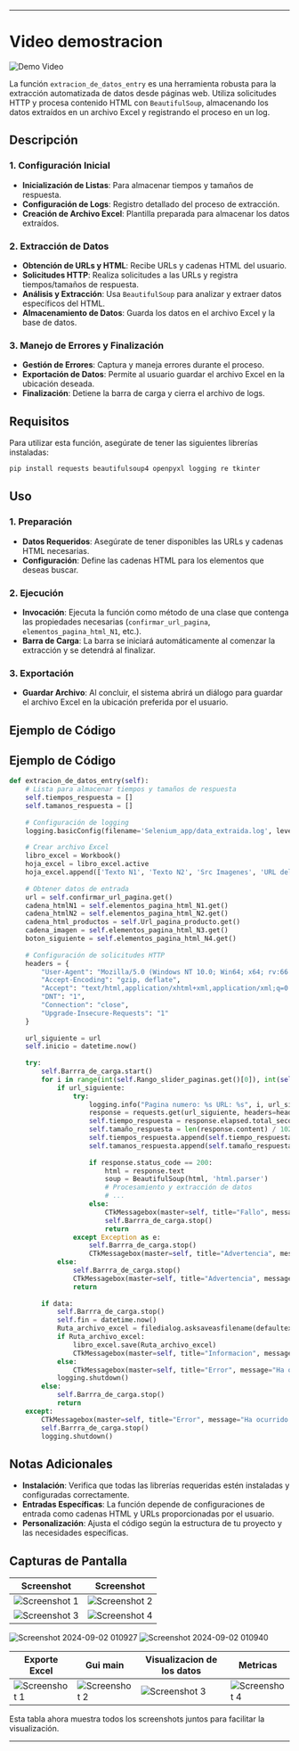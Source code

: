 
---

# Video demostracion

![Demo Video](https://github.com/user-attachments/assets/ba6fe74e-4529-447c-803b-e01692153038)

La función `extracion_de_datos_entry` es una herramienta robusta para la extracción automatizada de datos desde páginas web. Utiliza solicitudes HTTP y procesa contenido HTML con `BeautifulSoup`, almacenando los datos extraídos en un archivo Excel y registrando el proceso en un log.

## Descripción

### 1. Configuración Inicial

- **Inicialización de Listas**: Para almacenar tiempos y tamaños de respuesta.
- **Configuración de Logs**: Registro detallado del proceso de extracción.
- **Creación de Archivo Excel**: Plantilla preparada para almacenar los datos extraídos.

### 2. Extracción de Datos

- **Obtención de URLs y HTML**: Recibe URLs y cadenas HTML del usuario.
- **Solicitudes HTTP**: Realiza solicitudes a las URLs y registra tiempos/tamaños de respuesta.
- **Análisis y Extracción**: Usa `BeautifulSoup` para analizar y extraer datos específicos del HTML.
- **Almacenamiento de Datos**: Guarda los datos en el archivo Excel y la base de datos.

### 3. Manejo de Errores y Finalización

- **Gestión de Errores**: Captura y maneja errores durante el proceso.
- **Exportación de Datos**: Permite al usuario guardar el archivo Excel en la ubicación deseada.
- **Finalización**: Detiene la barra de carga y cierra el archivo de logs.

## Requisitos

Para utilizar esta función, asegúrate de tener las siguientes librerías instaladas:

```bash
pip install requests beautifulsoup4 openpyxl logging re tkinter
```

## Uso

### 1. Preparación

- **Datos Requeridos**: Asegúrate de tener disponibles las URLs y cadenas HTML necesarias.
- **Configuración**: Define las cadenas HTML para los elementos que deseas buscar.

### 2. Ejecución

- **Invocación**: Ejecuta la función como método de una clase que contenga las propiedades necesarias (`confirmar_url_pagina`, `elementos_pagina_html_N1`, etc.).
- **Barra de Carga**: La barra se iniciará automáticamente al comenzar la extracción y se detendrá al finalizar.

### 3. Exportación

- **Guardar Archivo**: Al concluir, el sistema abrirá un diálogo para guardar el archivo Excel en la ubicación preferida por el usuario.

## Ejemplo de Código

## Ejemplo de Código

```python
def extracion_de_datos_entry(self):
    # Lista para almacenar tiempos y tamaños de respuesta
    self.tiempos_respuesta = []
    self.tamanos_respuesta = []
    
    # Configuración de logging
    logging.basicConfig(filename='Selenium_app/data_extraida.log', level=logging.INFO, format='%(asctime)s - %(levelname)s - %(message)s')
    
    # Crear archivo Excel
    libro_excel = Workbook()
    hoja_excel = libro_excel.active
    hoja_excel.append(['Texto N1', 'Texto N2', 'Src Imagenes', 'URL del producto'])
    
    # Obtener datos de entrada
    url = self.confirmar_url_pagina.get()
    cadena_htmlN1 = self.elementos_pagina_html_N1.get()
    cadena_htmlN2 = self.elementos_pagina_html_N2.get()
    cadena_html_productos = self.Url_pagina_producto.get()
    cadena_imagen = self.elementos_pagina_html_N3.get()
    boton_siguiente = self.elementos_pagina_html_N4.get()
    
    # Configuración de solicitudes HTTP
    headers = {
        "User-Agent": "Mozilla/5.0 (Windows NT 10.0; Win64; x64; rv:66.0) Gecko/20100101 Firefox/66.0",
        "Accept-Encoding": "gzip, deflate",
        "Accept": "text/html,application/xhtml+xml,application/xml;q=0.9,*/*;q=0.8",
        "DNT": "1",
        "Connection": "close",
        "Upgrade-Insecure-Requests": "1"
    }
    
    url_siguiente = url
    self.inicio = datetime.now()
    
    try:
        self.Barrra_de_carga.start()
        for i in range(int(self.Rango_slider_paginas.get()[0]), int(self.Rango_slider_paginas.get()[1]) + 1):
            if url_siguiente:
                try:
                    logging.info("Pagina numero: %s URL: %s", i, url_siguiente)
                    response = requests.get(url_siguiente, headers=headers)
                    self.tiempo_respuesta = response.elapsed.total_seconds()
                    self.tamaño_respuesta = len(response.content) / 1024
                    self.tiempos_respuesta.append(self.tiempo_respuesta)
                    self.tamanos_respuesta.append(self.tamaño_respuesta)
                    
                    if response.status_code == 200:
                        html = response.text
                        soup = BeautifulSoup(html, 'html.parser')
                        # Procesamiento y extracción de datos
                        # ...
                    else:
                        CTkMessagebox(master=self, title="Fallo", message="Hubo un fallo al contactar con la pagina", icon="warning")
                        self.Barrra_de_carga.stop()
                        return
                except Exception as e:
                    self.Barrra_de_carga.stop()
                    CTkMessagebox(master=self, title="Advertencia", message=f"Fallo en el proceso de extraccion:\n\n{e}", icon="warning", option_1="Cancelar", option_2="Reintentar")
            else:
                self.Barrra_de_carga.stop()
                CTkMessagebox(master=self, title="Advertencia", message="Fallo en el proceso de extraccion", icon="warning", option_1="Cancelar", option_2="Reintentar")
                return
        
        if data:
            self.Barrra_de_carga.stop()
            self.fin = datetime.now()
            Ruta_archivo_excel = filedialog.asksaveasfilename(defaultextension=".xlsx", filetypes=[("Archivos Excel", "*.xlsx")])
            if Ruta_archivo_excel:
                libro_excel.save(Ruta_archivo_excel)
                CTkMessagebox(master=self, title="Informacion", message="Se ha exportado el documento de excel correctamente")
            else:
                CTkMessagebox(master=self, title="Error", message="Ha ocurrido un error al exportar el documento de excel", icon="cancel")
            logging.shutdown()
        else:
            self.Barrra_de_carga.stop()
            return
    except:
        CTkMessagebox(master=self, title="Error", message="Ha ocurrido un error", icon="cancel")
        self.Barrra_de_carga.stop()
        logging.shutdown()
```

## Notas Adicionales

- **Instalación**: Verifica que todas las librerías requeridas estén instaladas y configuradas correctamente.
- **Entradas Específicas**: La función depende de configuraciones de entrada como cadenas HTML y URLs proporcionadas por el usuario.
- **Personalización**: Ajusta el código según la estructura de tu proyecto y las necesidades específicas.

## Capturas de Pantalla

| Screenshot | Screenshot |
|-----------|-----------|
| ![Screenshot 1](https://github.com/user-attachments/assets/3f8a4272-de68-47ff-9851-28e921369dc4) | ![Screenshot 2](https://github.com/user-attachments/assets/68b0ce51-fa96-4562-8d8e-b6c373da7845) |
| ![Screenshot 3](https://github.com/user-attachments/assets/87ea04f2-e7f8-4558-a09d-00f1fe97ac5d) | ![Screenshot 4](https://github.com/user-attachments/assets/02fa4548-eb04-445e-b72f-ae9c87165e16) |


![Screenshot 2024-09-02 010927](https://github.com/user-attachments/assets/baf882aa-eaad-4d5d-b42e-8478578f2c18)
![Screenshot 2024-09-02 010940](https://github.com/user-attachments/assets/fb90903e-9d1d-4bcd-b377-6f42ecca9248)



| Exporte Excel | Gui main | Visualizacion de los datos | Metricas |
|-----------|-----------|-----------|-----------|
| ![Screenshot 1](https://github.com/user-attachments/assets/3f8a4272-de68-47ff-9851-28e921369dc4) | ![Screenshot 2](https://github.com/user-attachments/assets/68b0ce51-fa96-4562-8d8e-b6c373da7845) | ![Screenshot 3](https://github.com/user-attachments/assets/baf882aa-eaad-4d5d-b42e-8478578f2c18) | ![Screenshot 4](https://github.com/user-attachments/assets/fb90903e-9d1d-4bcd-b377-6f42ecca9248) |

Esta tabla ahora muestra todos los screenshots juntos para facilitar la visualización.


---
